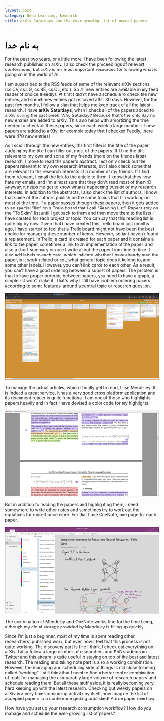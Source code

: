 ```yaml
---
layout: post
category: Deep Learning, Research
title: arXiv Saturdays and the ever-growing list of unread papers
---
```

به نام خدا
===========

For the past two years, or a little more, I have been following the latest research published on arXiv. I also check the proceedings of relevant conferences, but arXiv is my most important resources for following what is going on in the world of AI.

I am subscribed to the RSS feeds of some of the relevant arXiv sections (cs.CV, cs.LG, cs.NE, cs.CL, etc.). So all new entries are available in my feed reader of choice (Feedly). At first I didn't have a schedule to check the new entries, and sometimes entries got removed after 30 days. However, for the past few months, I follow a plan that helps me keep track of all the latest research. I have **arXiv Saturdays**, when I check all of the papers added to arXiv during the past week. Why Saturday? Because that's the only day no new entries are added to arXiv. This also helps with amortizing the time needed to check all these papers, since each week a large number of new papers are added to arXiv, for example today that I checked Feedly, there were 470 new entries!

As I scroll through the new entries, the first filter is the title of the paper. Judging by the title I can filter out most of the papers. If I find the title relevant to my own and some of my friends (more on the friends later) research, I move to read the paper's abstract. I not only check out the papers relevant to my own research interests, but I also check some that are relevant to the research interests of a number of my friends. If I find them relevant, I email the link to the article to them. I know that they now hate my emails, and I'm almost sure that they don't read most of them :D Anyway, it helps me get to know what is happening outside of my research interests. In addition to the abstracts, I also check the list of authors. I know that some of the authors publish on the same topics that I'm working on most of the time. If a paper passes through these papers, then it gets added to an special "list" on a Trello board that I call "Reading List". Papers stay on the "To Skim" list until I get back to them and then move them to the lists I have created for each project or topic. You can say that this reading list is quite big by now. Given that I have created this Trello board just months ago, I have started to feel that a Trello board might not have been the best choice for managing these number of items. However, so far I haven't found a replacement. In Trello, a card is created for each paper and it contains a link to the paper, sometimes a link to an implementation of the paper, and also a short summary or note I write about the paper from time to time. I also add labels to each card, which indicate whether I have already read the paper, is it work-related or not, what general topic does it belong to, and some other labels. However, you can't link cards to each other. As a result, you can't have a good ordering between a subset of papers. The problem is that to have proper ordering between papers, you need to have a graph, a simple list won't make it. That's why I still have problem ordering papers according to some features, around a central topic or research question.

![Reading List Trello board](/stylesheets/images/reading-list-trello-board.png)

To manage the actual articles, which I finally get to read, I use Mendeley. It is indeed a great service, it has a very good cross platform application and its document reader is quite functional. I am one of those who highlights papers heavily and in fact I have devised a color code for my highlights.

![Highlighting papers in Mendeley](/stylesheets/images/mendeley.png)

But in addition to reading the papers and highlighting them, I need somewhere to write other notes and sometimes try to work out the equations for myself once more. For that I use OneNote, one page for each paper.

![Taking notes in OneNote](/stylesheets/images/onenote.png)

The combination of Mendeley and OneNote works fine for the time being, although my cloud storage provided by Mendeley is filling up quickly.

Since I'm just a beginner, most of my time is spent reading other researchers' published work, but even now I feel that this process is not quite working. The discovery part is fine I think. I check out everything on arXiv. I also follow a large number of researchers and PhD students on Twitter and this stream is quite useful in staying on top of the best and latest research. The reading and taking note part is also a working combination. However, the managing and scheduling side of things is not close to being called "working". I still think that I need to find a better tool or combination of tools for managing the comparably large volume of research papers and schedule reading them. But all these stuff aside, it is really becoming very hard keeping up with the latest research. Checking out weekly papers on arXiv is a very time-consuming activity by itself, now imagine the list of accepted papers to a conference getting published! A true paper overflow.

How have you set up your research consumption workflow? How do you manage and schedule the ever-growing list of papers?